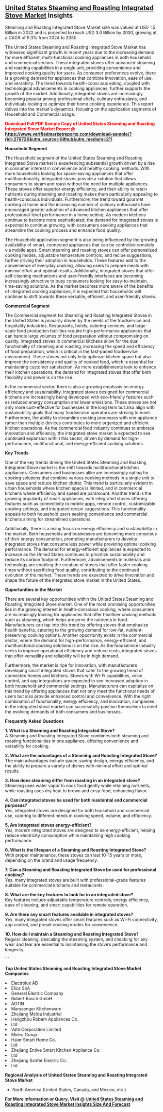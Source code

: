 <h2><a href="https://www.verifiedmarketreports.com/download-sample/?rid=276720&amp;utm_source=Github&amp;utm_medium=211" target="_blank">United States Steaming and Roasting Integrated Stove Market</a> Insights</h2><p>Steaming and Roasting Integrated Stove Market size was valued at USD 1.5 Billion in 2022 and is projected to reach USD 3.0 Billion by 2030, growing at a CAGR of 9.3% from 2024 to 2030.</p><p><p>The United States Steaming and Roasting Integrated Stove Market has witnessed significant growth in recent years due to the increasing demand for more efficient, multi-functional cooking appliances in both household and commercial sectors. These integrated stoves offer advanced steaming and roasting capabilities in a single unit, providing convenience and improved cooking quality for users. As consumer preferences evolve, there is a growing demand for appliances that combine innovation, ease of use, and versatility. The trend towards health-conscious eating, coupled with technological advancements in cooking appliances, further supports the growth of the market. Additionally, integrated stoves are increasingly becoming popular among professional chefs, culinary enthusiasts, and individuals looking to optimize their home cooking experience. This report delves into the market's dynamics, focusing on the application segments of Household and Commercial usage. <strong><p><span class=""><span style="color: #ff0000;"><strong>Download Full PDF Sample Copy of United States Steaming and Roasting Integrated Stove Market Report</strong> @ </span><a href="https://www.verifiedmarketreports.com/download-sample/?rid=276720&amp;utm_source=Github&amp;utm_medium=211" target="_blank">https://www.verifiedmarketreports.com/download-sample/?rid=276720&amp;utm_source=Github&amp;utm_medium=211</a></span></p></strong></p><p><strong>Household Segment</strong></p><p>The Household segment of the United States Steaming and Roasting Integrated Stove market is experiencing substantial growth driven by a rise in consumer interest in convenience and healthy cooking methods. With more households looking for space-saving appliances that offer multifunctionality, integrated stoves provide a solution that allows consumers to steam and roast without the need for multiple appliances. These stoves offer superior energy efficiency, and their ability to retain nutrients during steaming and roasting makes them particularly appealing to health-conscious individuals. Furthermore, the trend toward gourmet cooking at home and the increasing number of culinary enthusiasts have encouraged greater adoption of advanced kitchen appliances that offer professional-level performance in a home setting. As modern kitchens continue to become more sophisticated, the demand for integrated stoves is expected to continue growing, with consumers seeking appliances that streamline the cooking process and enhance food quality.<p>The Household application segment is also being influenced by the growing availability of smart, connected appliances that can be controlled remotely via mobile apps. Smart steaming and roasting stoves can offer personalized cooking modes, adjustable temperature controls, and recipe suggestions, further driving their adoption in households. These features add to the convenience of everyday cooking, allowing users to prepare meals with minimal effort and optimal results. Additionally, integrated stoves that offer self-cleaning mechanisms and user-friendly interfaces are becoming increasingly attractive to busy consumers looking for easy-to-maintain, time-saving solutions. As the market becomes more aware of the benefits of integrated cooking appliances, it is expected that households will continue to shift towards these versatile, efficient, and user-friendly stoves.<p><strong>Commercial Segment</strong></p><p>The Commercial segment for Steaming and Roasting Integrated Stoves in the United States is primarily driven by the needs of the foodservice and hospitality industries. Restaurants, hotels, catering services, and large-scale food production facilities require high-performance appliances that can handle large volumes of food preparation without compromising on quality. Integrated stoves in commercial kitchens allow for the dual functionality of steaming and roasting, increasing the speed and efficiency of food preparation, which is critical in the fast-paced foodservice environment. These stoves not only help optimize kitchen space but also improve the consistency and quality of cooked food, which is essential for maintaining customer satisfaction. As more establishments look to enhance their kitchen operations, the demand for integrated stoves that offer both flexibility and power is on the rise.<p>In the commercial sector, there is also a growing emphasis on energy efficiency and sustainability. Integrated stoves designed for commercial kitchens are increasingly being developed with eco-friendly features such as reduced energy consumption and lower emissions. These stoves are not only more cost-effective for businesses in the long term but also align with sustainability goals that many foodservice operators are striving to meet. Furthermore, the ability to streamline cooking processes with one appliance rather than multiple devices contributes to more organized and efficient kitchen operations. As the commercial food industry continues to embrace innovation and efficiency, the integrated stove market is expected to see continued expansion within this sector, driven by demand for high-performance, multifunctional, and energy-efficient cooking solutions.<p><strong>Key Trends</strong></p><p>One of the key trends driving the United States Steaming and Roasting Integrated Stove market is the shift towards multifunctional kitchen appliances. Consumers and businesses alike are increasingly opting for cooking solutions that combine various cooking methods in a single unit to save space and reduce kitchen clutter. This trend is particularly evident in urban households where kitchen space is limited, and in commercial kitchens where efficiency and speed are paramount. Another trend is the growing popularity of smart appliances, with integrated stoves offering features such as connectivity to mobile apps, remote control, customizable cooking settings, and integrated recipe suggestions. This functionality appeals to both household users seeking convenience and commercial kitchens aiming for streamlined operations.<p>Additionally, there is a rising focus on energy efficiency and sustainability in the market. Both households and businesses are becoming more conscious of their energy consumption, prompting manufacturers to develop integrated stoves that consume less power while providing optimal cooking performance. The demand for energy-efficient appliances is expected to increase as the United States continues to prioritize sustainability and reduce its carbon footprint. Furthermore, advancements in materials and technology are enabling the creation of stoves that offer faster cooking times without sacrificing food quality, contributing to the continued evolution of the market. These trends are expected to drive innovation and shape the future of the integrated stove market in the United States.<p><strong>Opportunities in the Market</strong></p><p>There are several key opportunities within the United States Steaming and Roasting Integrated Stove market. One of the most promising opportunities lies in the growing interest in health-conscious cooking, where consumers are increasingly looking for appliances that offer healthier cooking methods such as steaming, which helps preserve the nutrients in food. Manufacturers can tap into this trend by offering stoves that emphasize health benefits, catering to the growing demand for low-fat, nutrient-preserving cooking options. Another opportunity exists in the commercial sector, where the demand for high-performance, energy-efficient, and multifunctional cooking solutions is on the rise. As the foodservice industry seeks to improve operational efficiency and reduce costs, integrated stoves that offer versatility and reliability will be in high demand.<p>Furthermore, the market is ripe for innovation, with manufacturers developing smart integrated stoves that cater to the growing trend of connected homes and kitchens. Stoves with Wi-Fi capabilities, voice control, and app integrations are expected to see increased adoption in both household and commercial settings. Manufacturers can capitalize on this trend by offering appliances that not only meet the functional needs of users but also provide enhanced control and convenience. With the right combination of functionality, energy efficiency, and innovation, companies in the integrated stove market can successfully position themselves to meet the evolving demands of both consumers and businesses.<p><strong>Frequently Asked Questions</strong></p><p><strong>1. What is a Steaming and Roasting Integrated Stove?</strong><br> A Steaming and Roasting Integrated Stove combines both steaming and roasting functionalities in one appliance, offering convenience and versatility for cooking.</p><p><strong>2. What are the advantages of a Steaming and Roasting Integrated Stove?</strong><br> The main advantages include space-saving design, energy efficiency, and the ability to prepare a variety of dishes with minimal effort and optimal results.</p><p><strong>3. How does steaming differ from roasting in an integrated stove?</strong><br> Steaming uses water vapor to cook food gently while retaining nutrients, while roasting uses dry heat to brown and crisp food, enhancing flavor.</p><p><strong>4. Can integrated stoves be used for both residential and commercial purposes?</strong><br> Yes, integrated stoves are designed for both household and commercial use, catering to different needs in cooking speed, volume, and efficiency.</p><p><strong>5. Are integrated stoves energy-efficient?</strong><br> Yes, modern integrated stoves are designed to be energy-efficient, helping reduce electricity consumption while maintaining high cooking performance.</p><p><strong>6. What is the lifespan of a Steaming and Roasting Integrated Stove?</strong><br> With proper maintenance, these stoves can last 10-15 years or more, depending on the brand and usage frequency.</p><p><strong>7. Can a Steaming and Roasting Integrated Stove be used for professional cooking?</strong><br> Yes, many integrated stoves are built with professional-grade features suitable for commercial kitchens and restaurants.</p><p><strong>8. What are the key features to look for in an integrated stove?</strong><br> Key features include adjustable temperature controls, energy efficiency, ease of cleaning, and smart capabilities for remote operation.</p><p><strong>9. Are there any smart features available in integrated stoves?</strong><br> Yes, many integrated stoves offer smart features such as Wi-Fi connectivity, app control, and preset cooking modes for convenience.</p><p><strong>10. How do I maintain a Steaming and Roasting Integrated Stove?</strong><br> Regular cleaning, descaling the steaming system, and checking for any wear and tear are essential to maintaining the stove’s performance and longevity.</p>```</p><p><strong>Top United States Steaming and Roasting Integrated Stove Market Companies</strong></p><div data-test-id=""><p><li>Electrolux AB</li><li> Elica SpA</li><li> General Electric Company</li><li> Robert Bosch GmbH</li><li> AOTIN</li><li> Marssenger Kitchenware</li><li> Zhejiang Meida Industrial</li><li> Hangzhou Robam Appliances Co.</li><li>Ltd</li><li> Vatti Corporation Limited</li><li> Midea Group</li><li> Haier Smart Home Co.</li><li>Ltd</li><li> Zhejiang Entive Smart Kitchen Appliance Co.</li><li> Ltd</li><li> Zhejiang Sanfer Electric Co.</li><li>Ltd</li></p><div><strong>Regional Analysis of&nbsp;United States Steaming and Roasting Integrated Stove Market</strong></div><ul><li dir="ltr"><p dir="ltr">North America&nbsp;(United States, Canada, and Mexico, etc.)</p></li></ul><p><strong>For More Information or Query, Visit @&nbsp;</strong><strong><a href="https://www.verifiedmarketreports.com/product/steaming-and-roasting-integrated-stove-market/?utm_source=Github&amp;utm_medium=211" target="_blank">United States Steaming and Roasting Integrated Stove Market Insights Size And Forecast</a></strong></p></div>
